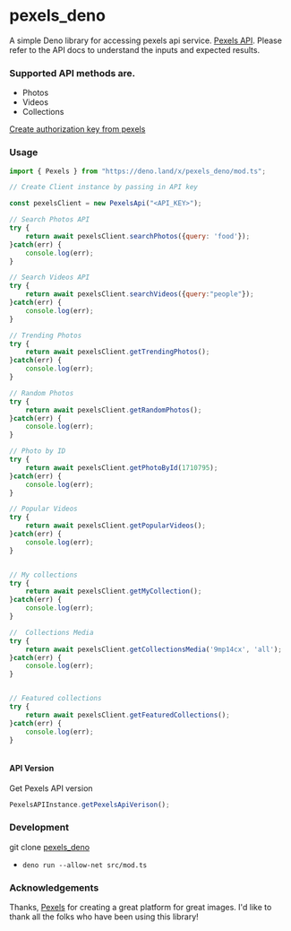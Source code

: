 # pexels_deno
A simple Deno library for accessing pexels api service. [Pexels API](https://www.pexels.com/api/). Please refer to the API docs to understand the inputs and expected results.

### Supported API methods are.
* Photos
* Videos
* Collections


[Create authorization key from pexels](https://www.pexels.com/api/documentation/#authorization)

### Usage

```js
import { Pexels } from "https://deno.land/x/pexels_deno/mod.ts";

// Create Client instance by passing in API key 

const pexelsClient = new PexelsApi("<API_KEY>");

// Search Photos API
try {
    return await pexelsClient.searchPhotos({query: 'food'});
}catch(err) {
    console.log(err);
} 

// Search Videos API
try {
    return await pexelsClient.searchVideos({query:"people"});
}catch(err) {
    console.log(err);
} 

// Trending Photos
try {
    return await pexelsClient.getTrendingPhotos();
}catch(err) {
    console.log(err);
} 

// Random Photos
try {
    return await pexelsClient.getRandomPhotos();
}catch(err) {
    console.log(err);
} 

// Photo by ID
try {
    return await pexelsClient.getPhotoById(1710795);
}catch(err) {
    console.log(err);
} 

// Popular Videos
try {
    return await pexelsClient.getPopularVideos();
}catch(err) {
    console.log(err);
} 


// My collections
try {
    return await pexelsClient.getMyCollection();
}catch(err) {
    console.log(err);
} 

//  Collections Media
try {
    return await pexelsClient.getCollectionsMedia('9mp14cx', 'all');
}catch(err) {
    console.log(err);
} 


// Featured collections
try {
    return await pexelsClient.getFeaturedCollections();
}catch(err) {
    console.log(err);
} 



```

#### API Version
Get Pexels API version

```js
PexelsAPIInstance.getPexelsApiVerison();
```

### Development
git clone [pexels_deno](git@github.com:sajanv88/pexels_deno.git)

* `deno run --allow-net src/mod.ts`

### Acknowledgements
Thanks, [Pexels](http://pexels.com) for creating a great platform for great images.
I'd like to thank all the folks who have been using this library!

